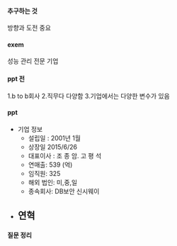 #### 추구하는 것
방향과 도전 중요

#### exem
성능 관리 전문 기업

#### ppt 전
1.b to b회사
2.직무다 다양함
3.기업에서는 다양한 변수가 있음

#### ppt
- 기업 정보
	- 설립일 : 2001년 1월
	- 상장일 2015/6/26
	- 대표이사 : 조 종 암. 고 평 석
	- 연매출: 539 (억)
	- 임직원: 325
	- 해외 법인: 미,중,일
	- 종속회사: DB보안 신시웨이
- 연혁
	- 



#### 질문 정리
